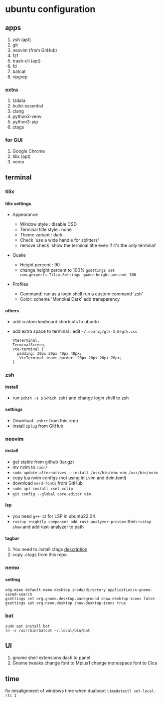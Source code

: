 # ubuntu configuration

## apps
1. zsh (apt)
1. git
1. neovim (from GitHub)
1. fzf
1. trash-cli (apt)
1. fd
1. batcat
1. ripgrep


### extra
1. tzdata
1. build-essential
1. clang
1. python3-venv
1. python3-pip
1. ctags

### for GUI
1. Google Chrome
1. tilix (apt)
1. nemo

## terminal
### tilix
#### tilix settings
- Appearance
  - Window style : disable CSD
  - Terminal title style : none
  - Theme variant : dark
  - Check 'use a wide handle for splitters'
  - remove check 'show the terminal title even if it's the only terminal'
- Quake
  - Height percent : 90
  - change height percent to 100% `gsettings set com.gexperts.Tilix.Settings quake-height-percent 100`

- Profiles
  - Command: run as a login shell
          run a custom command 'zsh'
  - Color: scheme 'Monokai Dark'
          add transparency

#### others

- add custom keyboard shortcuts to ubuntu
- add extra space to terminal : edit `~/.config/gtk-3.0/gtk.css`

    ```
    VteTerminal,
    TerminalScreen,
    vte-terminal {
      padding: 30px 30px 40px 40px;
      -VteTerminal-inner-border: 20px 20px 20px 20px;
    }
    ```

### zsh
#### install

- run `$chsh -s $(which zsh)` and change login shell to zsh

#### settings

- Download `.zshrc` from this repo
- install `zplug` from GitHub

### neovim
#### install
- get stable from github (tar.gz)
- mv nvim to `/usr/`
- `sudo update-alternatives --install /usr/bin/vim vim /usr/bin/nvim`
- copy lua nvim configs (not using init.vim and dein.toml)
- download `nerd-fonts` from GitHub
- `sudo apt install xsel xclip`
- `git config --global core.editor vim`

#### lsp

- you need `g++-12` for LSP in ubuntu22.04
- `rustup +nightly component add rust-analyzer-preview` then `rustup show` and add rust-analyzer to path

#### tagbar

1. You need to install ctags [description](https://docs.ctags.io/en/latest/autotools.html#gnu-linux-distributions)
2. copy .ctags from this repo

### nemo
#### setting

```
xdg-mime default nemo.desktop inode/directory application/x-gnome-saved-search
gsettings set org.gnome.desktop.background show-desktop-icons false
gsettings set org.nemo.desktop show-desktop-icons true
```

### bat

```
sudo apt install bat
ln -s /usr/bin/batcat ~/.local/bin/bat
```

## UI
1. gnome shell extensions
  dash to panel
2. Gnome tweaks
  change font to Mplus1
  change monospace font to Cica

## time

fix misalignment of windows time when dualboot
`timedatectl set-local-rtc 1`
